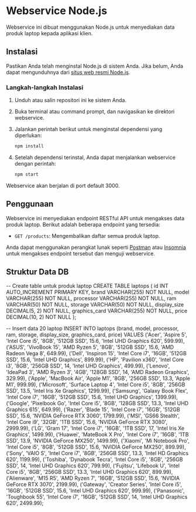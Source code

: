 # Webservice Node.js

Webservice ini dibuat menggunakan Node.js untuk menyediakan data produk laptop kepada aplikasi klien.

## Instalasi

Pastikan Anda telah menginstal Node.js di sistem Anda. Jika belum, Anda dapat mengunduhnya dari [situs web resmi Node.js](https://nodejs.org/).

### Langkah-langkah Instalasi

1. Unduh atau salin repositori ini ke sistem Anda.

2. Buka terminal atau command prompt, dan navigasikan ke direktori webservice.

3. Jalankan perintah berikut untuk menginstal dependensi yang diperlukan:

   ```bash
   npm install

4. Setelah dependensi terinstal, Anda dapat menjalankan webservice dengan perintah:

   ```bash
   npm start

Webservice akan berjalan di port default 3000.

## Penggunaan

Webservice ini menyediakan endpoint RESTful API untuk mengakses data produk laptop. Berikut adalah beberapa endpoint yang tersedia:

- `GET /products`: Mengembalikan daftar semua produk laptop.

Anda dapat menggunakan perangkat lunak seperti [Postman](https://www.postman.com/) atau [Insomnia](https://insomnia.rest/) untuk mengakses endpoint tersebut dan menguji webservice.

## Struktur Data DB

-- Create table untuk produk laptop
CREATE TABLE laptops (
    id INT AUTO_INCREMENT PRIMARY KEY,
    brand VARCHAR(255) NOT NULL,
    model VARCHAR(255) NOT NULL,
    processor VARCHAR(255) NOT NULL,
    ram VARCHAR(50) NOT NULL,
    storage VARCHAR(50) NOT NULL,
    display_size DECIMAL(5, 2) NOT NULL,
    graphics_card VARCHAR(255) NOT NULL,
    price DECIMAL(10, 2) NOT NULL
);

-- Insert data 20 laptop
INSERT INTO laptops (brand, model, processor, ram, storage, display_size, graphics_card, price) VALUES
('Acer', 'Aspire 5', 'Intel Core i5', '8GB', '512GB SSD', 15.6, 'Intel UHD Graphics 620', 599.99),
('ASUS', 'VivoBook 15', 'AMD Ryzen 5', '8GB', '512GB SSD', 15.6, 'AMD Radeon Vega 8', 649.99),
('Dell', 'Inspiron 15', 'Intel Core i7', '16GB', '512GB SSD', 15.6, 'Intel UHD Graphics', 899.99),
('HP', 'Pavilion x360', 'Intel Core i3', '8GB', '256GB SSD', 14, 'Intel UHD Graphics', 499.99),
('Lenovo', 'IdeaPad 3', 'AMD Ryzen 3', '4GB', '128GB SSD', 14, 'AMD Radeon Graphics', 329.99),
('Apple', 'MacBook Air', 'Apple M1', '8GB', '256GB SSD', 13.3, 'Apple M1', 999.99),
('Microsoft', 'Surface Laptop 4', 'Intel Core i5', '8GB', '256GB SSD', 13.5, 'Intel Iris Xe Graphics', 1299.99),
('Samsung', 'Galaxy Book Flex', 'Intel Core i7', '16GB', '512GB SSD', 15.6, 'Intel UHD Graphics', 1399.99),
('Google', 'Pixelbook Go', 'Intel Core i5', '8GB', '128GB SSD', 13.3, 'Intel UHD Graphics 615', 649.99),
('Razer', 'Blade 15', 'Intel Core i7', '16GB', '512GB SSD', 15.6, 'NVIDIA GeForce RTX 3060', 1799.99),
('MSI', 'GS66 Stealth', 'Intel Core i9', '32GB', '1TB SSD', 15.6, 'NVIDIA GeForce RTX 3080', 2999.99),
('LG', 'Gram 17', 'Intel Core i7', '16GB', '1TB SSD', 17, 'Intel Iris Xe Graphics', 1499.99),
('Huawei', 'MateBook X Pro', 'Intel Core i7', '16GB', '1TB SSD', 13.9, 'NVIDIA GeForce MX250', 1499.99),
('Xiaomi', 'Mi Notebook Pro', 'Intel Core i5', '8GB', '512GB SSD', 15.6, 'NVIDIA GeForce MX250', 899.99),
('Sony', 'VAIO S', 'Intel Core i7', '8GB', '256GB SSD', 13.3, 'Intel HD Graphics 620', 1199.99),
('Toshiba', 'Dynabook Tecra', 'Intel Core i5', '8GB', '256GB SSD', 14, 'Intel UHD Graphics 620', 799.99),
('Fujitsu', 'Lifebook U', 'Intel Core i5', '8GB', '256GB SSD', 13.3, 'Intel UHD Graphics 620', 899.99),
('Alienware', 'M15 R5', 'AMD Ryzen 7', '16GB', '512GB SSD', 15.6, 'NVIDIA GeForce RTX 3070', 2199.99),
('Gateway', 'Creator Series', 'Intel Core i5', '16GB', '512GB SSD', 15.6, 'Intel UHD Graphics 620', 999.99),
('Panasonic', 'Toughbook 55', 'Intel Core i7', '16GB', '512GB SSD', 14, 'Intel UHD Graphics 620', 2499.99);
